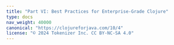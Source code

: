 ```yaml
---
title: "Part VI: Best Practices for Enterprise-Grade Clojure"
type: docs
nav_weight: 40000
canonical: "https://clojureforjava.com/10/4"
license: "© 2024 Tokenizer Inc. CC BY-NC-SA 4.0"
---
```

